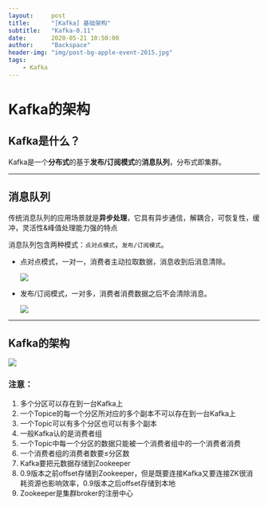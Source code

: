 ```yaml
---
layout:     post
title:      "[Kafka] 基础架构"
subtitle:   "Kafka-0.11"
date:       2020-05-21 10:50:00
author:     "Backspace"
header-img: "img/post-bg-apple-event-2015.jpg"
tags:
    - Kafka
---
```

# Kafka的架构

## Kafka是什么？

Kafka是一个**分布式**的基于**发布/订阅模式**的**消息队列**，分布式即集群。

------

## 消息队列

传统消息队列的应用场景就是**异步处理**，它具有异步通信，解耦合，可恢复性，缓冲，灵活性&峰值处理能力强的特点

消息队列包含两种模式：`点对点模式`，`发布/订阅模式`。

- 点对点模式，一对一，消费者主动拉取数据，消息收到后消息清除。

  ![](G:\Temp\github\backspace2019.github.io\img\in-post\2020-05\1V1.png)

- 发布/订阅模式，一对多，消费者消费数据之后不会清除消息。

  ![](G:\Temp\github\backspace2019.github.io\img\in-post\2020-05\1Vn.png)

------

## Kafka的架构

![](G:\Temp\github\backspace2019.github.io\img\in-post\2020-05\Kafka.png)

### 注意：

1. 多个分区可以存在到一台Kafka上
2. 一个Topice的每一个分区所对应的多个副本不可以存在到一台Kafka上
3. 一个Topic可以有多个分区也可以有多个副本
4. 一般Kafka认的是消费者组
5. 一个Topic中每一个分区的数据只能被一个消费者组中的一个消费者消费
6. 一个消费者组的消费者数要≤分区数
7. Kafka要把元数据存储到Zookeeper
8. 0.9版本之前offset存储到Zookeeper，但是既要连接Kafka又要连接ZK很消耗资源也影响效率，0.9版本之后offset存储到本地
9. Zookeeper是集群broker的注册中心